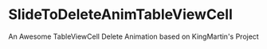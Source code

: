 # SlideToDeleteAnimTableViewCell
An Awesome TableViewCell Delete Animation based on KingMartin's Project
